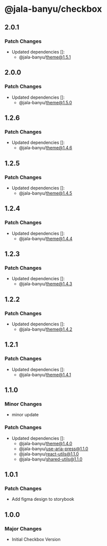 # @jala-banyu/checkbox

## 2.0.1

### Patch Changes

- Updated dependencies []:
  - @jala-banyu/theme@1.5.1

## 2.0.0

### Patch Changes

- Updated dependencies []:
  - @jala-banyu/theme@1.5.0

## 1.2.6

### Patch Changes

- Updated dependencies []:
  - @jala-banyu/theme@1.4.6

## 1.2.5

### Patch Changes

- Updated dependencies []:
  - @jala-banyu/theme@1.4.5

## 1.2.4

### Patch Changes

- Updated dependencies []:
  - @jala-banyu/theme@1.4.4

## 1.2.3

### Patch Changes

- Updated dependencies []:
  - @jala-banyu/theme@1.4.3

## 1.2.2

### Patch Changes

- Updated dependencies []:
  - @jala-banyu/theme@1.4.2

## 1.2.1

### Patch Changes

- Updated dependencies []:
  - @jala-banyu/theme@1.4.1

## 1.1.0

### Minor Changes

- minor update

### Patch Changes

- Updated dependencies []:
  - @jala-banyu/theme@1.4.0
  - @jala-banyu/use-aria-press@1.1.0
  - @jala-banyu/react-utils@1.1.0
  - @jala-banyu/shared-utils@1.1.0

## 1.0.1

### Patch Changes

- Add figma design to storybook

## 1.0.0

### Major Changes

- Initial Checkbox Version
